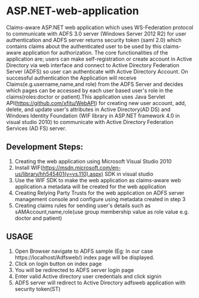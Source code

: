 # ASP.NET-web-application
Claims-aware  ASP.NET web application which uses WS-Federation protocol to communicate with ADFS 3.0 server (Windows Server 2012 R2) for user authentication and ADFS server returns security token (saml 2.0) which contains claims about the authenticated user to be used by this claims-aware application for authorization. The core functionalities of the application are; users can make self-registration or create account in Active Directory via web interface and connect to Active Directory Federation Server (ADFS) so user can authenticate with Active Directory Account. On successful authentication the Application will receive Claims(e.g.username,name,and role) from the ADFS Server and decides which pages can be accessed by each user based user's role in the claims(roles:doctor or patient).This application uses Java Servlet API(https://github.com/xfitu/WebAPI) for creating new user account, add, delete, and update user's attributes in Active Directory(AD DS) and Windows Identity Foundation (WIF library in ASP.NET framework 4.0 in visual studio 2010) to communicate with Active Directory Federation Services (AD FS) server.

Development Steps:
------------------
1) Creating the web application using Microsoft Visual Studio 2010
2) Install WIF(https://msdn.microsoft.com/en-us/library/hh545401(v=vs.110).aspx) SDK in visual studio
3) Use the WIF SDK to make the web application as claims-aware web application.a metadata will be created for the web application
4) Creating Relying Party Trusts for the  web application on ADFS server management console and configure using metadata created in step 3
5) Creating claims rules for sending user's details such as sAMAccount,name,role(use group membership value as role value e.g. doctor and    patient)

USAGE
-----
1) Open Browser navigate to ADFS sample (Eg: In our case https://localhost/Adfsweb/) index page will be displayed.
2) Click on login button on index page
3) You will be redirected to ADFS server login page
3) Enter valid Active directory user credentials and click signin
4) ADFS server will redirect to Active Directory adfsweb application with security token(ST) 
